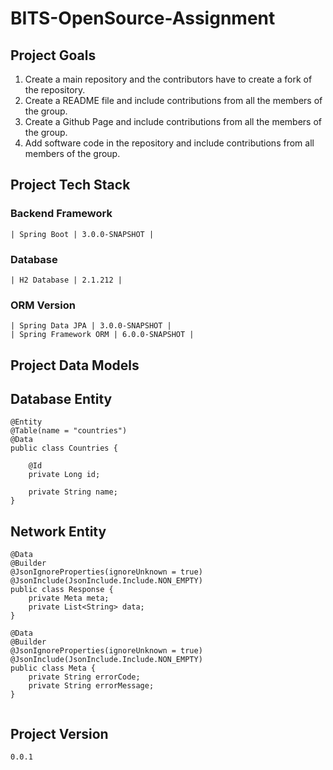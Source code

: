 # BITS-OpenSource-Assignment

## Project Goals

1. Create a main repository and the contributors have to create a fork of the repository.
2. Create a README file and include contributions from all the members of the group.
3. Create a Github Page and include contributions from all the members of the group.
4. Add software code in the repository and include contributions from all members of the group.

## Project Tech Stack

### Backend Framework

	| Spring Boot | 3.0.0-SNAPSHOT |

### Database

    | H2 Database | 2.1.212 |

### ORM Version

    | Spring Data JPA | 3.0.0-SNAPSHOT |
    | Spring Framework ORM | 6.0.0-SNAPSHOT |

## Project Data Models

## Database Entity

```
@Entity
@Table(name = "countries")
@Data
public class Countries {

    @Id
    private Long id;

    private String name;
}
```

## Network Entity

```
@Data
@Builder
@JsonIgnoreProperties(ignoreUnknown = true)
@JsonInclude(JsonInclude.Include.NON_EMPTY)
public class Response {
    private Meta meta;
    private List<String> data;
}

@Data
@Builder
@JsonIgnoreProperties(ignoreUnknown = true)
@JsonInclude(JsonInclude.Include.NON_EMPTY)
public class Meta {
    private String errorCode;
    private String errorMessage;
}


```

## Project Version
```
0.0.1
```

